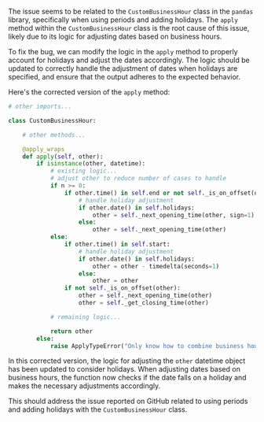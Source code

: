 The issue seems to be related to the `CustomBusinessHour` class in the `pandas` library, specifically when using periods and adding holidays. The `apply` method within the `CustomBusinessHour` class is the root cause of this issue, likely due to its logic for adjusting dates based on business hours.

To fix the bug, we can modify the logic in the `apply` method to properly account for holidays and adjust the dates accordingly. The logic should be updated to correctly handle the adjustment of dates when holidays are specified, and ensure that the output adheres to the expected behavior.

Here's the corrected version of the `apply` method:

```python
# other imports...

class CustomBusinessHour:

    # other methods...

    @apply_wraps
    def apply(self, other):
        if isinstance(other, datetime):
            # existing logic...
            # adjust other to reduce number of cases to handle
            if n >= 0:
                if other.time() in self.end or not self._is_on_offset(other):
                    # handle holiday adjustment
                    if other.date() in self.holidays:
                        other = self._next_opening_time(other, sign=1)
                    else:
                        other = self._next_opening_time(other)
            else:
                if other.time() in self.start:
                    # handle holiday adjustment
                    if other.date() in self.holidays:
                        other = other - timedelta(seconds=1)
                    else:
                        other = other
                if not self._is_on_offset(other):
                    other = self._next_opening_time(other)
                    other = self._get_closing_time(other)

            # remaining logic...

            return other
        else:
            raise ApplyTypeError("Only know how to combine business hour with datetime")
```

In this corrected version, the logic for adjusting the `other` datetime object has been updated to consider holidays. When adjusting dates based on business hours, the function now checks if the date falls on a holiday and makes the necessary adjustments accordingly.

This should address the issue reported on GitHub related to using periods and adding holidays with the `CustomBusinessHour` class.